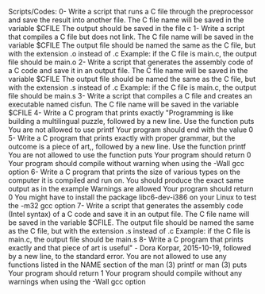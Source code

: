 Scripts/Codes:
0- Write a script that runs a C file through the preprocessor and save the result into another file.
	The C file name will be saved in the variable $CFILE
	The output should be saved in the file c
1- Write a script that compiles a C file but does not link.
	The C file name will be saved in the variable $CFILE
	The output file should be named the same as the C file, but with the extension .o instead of .c
		Example: if the C file is main.c, the output file should be main.o
2- Write a script that generates the assembly code of a C code and save it in an output file.
	The C file name will be saved in the variable $CFILE
	The output file should be named the same as the C file, but with the extension .s instead of .c
		Example: if the C file is main.c, the output file should be main.s
3- Write a script that compiles a C file and creates an executable named cisfun.
	The C file name will be saved in the variable $CFILE
4- Write a C program that prints exactly "Programming is like building a multilingual puzzle, followed by a new line.
	Use the function puts
	You are not allowed to use printf
	Your program should end with the value 0
5- Write a C program that prints exactly with proper grammar, but the outcome is a piece of art,, followed by a new line.
	Use the function printf
	You are not allowed to use the function puts
	Your program should return 0
	Your program should compile without warning when using the -Wall gcc option
6- Write a C program that prints the size of various types on the computer it is compiled and run on.
	You should produce the exact same output as in the example
	Warnings are allowed
	Your program should return 0
	You might have to install the package libc6-dev-i386 on your Linux to test the -m32 gcc option
7- Write a script that generates the assembly code (Intel syntax) of a C code and save it in an output file.
	The C file name will be saved in the variable $CFILE.
	The output file should be named the same as the C file, but with the extension .s instead of .c
		Example: if the C file is main.c, the output file should be main.s
8- Write a C program that prints exactly and that piece of art is useful" - Dora Korpar, 2015-10-19, followed by a new line, to the standard error.
	You are not allowed to use any functions listed in the NAME section of the man (3) printf or man (3) puts
	Your program should return 1
	Your program should compile without any warnings when using the -Wall gcc option
